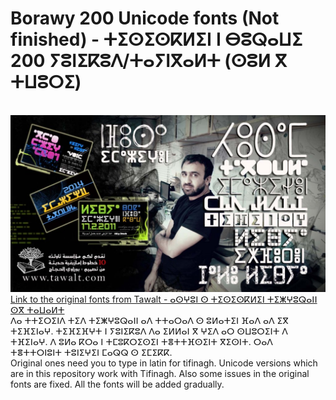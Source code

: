 # Borawy 200 Unicode fonts (Not finished) - ⵜⵉⵙⵉⵙⴽⵍⵉⵏ ⵏ ⴱⵓⵕⴰⵡⵉ 200 ⵢⵓⵏⵉⴽⵓⴷ/ⵜⴰⵢⵏⴳⴰⵍⵜ (ⵙⵓⵍ ⴳ ⵜⵡⵓⵔⵉ)
<br>![Tawalt Fonts](../borawy-1-1024x576.jpg)
<br>[Link to the original fonts from Tawalt - ⴰⵙⵖⵓⵏ ⵙ ⵜⵉⵙⵉⵙⴽⵍⵉⵏ ⵜⵉⵥⵖⵓⵕⴰⵏⵏ ⵙⴳ ⵜⴰⵡⴰⵍⵜ](https://tawalt.tinussan.com/)
<br>ⴷⴰ ⵜⵜⵉⵔⵉⵏⴷ ⵜⵉⴷ ⵜⵉⵥⵖⵓⵕⴰⵏⵏ ⴰⴷ ⵜⵜⴰⵔⴰⴷ ⵙ ⵓⵍⴰⵜⵉⵏ ⴼⴰⴷ ⴰⴷ ⵉⴳ ⵜⵉⴼⵉⵏⴰⵖ. ⵜⵉⴼⵉⴼⵖⵜ ⵏ ⵢⵓⵏⵉⴽⵓⴷ ⴷⴰ ⵉⵍⵍⴰⵏ ⴳ ⵖⵉⴷ ⴰⵔ ⵙⵡⵓⵔⵉⵏⵜ ⴷ ⵜⴼⵉⵏⴰⵖ. ⴷ ⵓⵍⴰ ⴽⵔⴰ ⵏ ⵜⵎⵓⴽⵔⵉⵙⵉⵏ ⵜⴻⵜⵜⴼⵙⵉⵏⵜ ⴳⵉⵙⵏⵜ. ⵔⴰⴷ ⵜⴻⵜⵜⵔⵏⵓⵏⵜ ⵜⵓⵏⵉⵖⵉⵏ ⵎⴰⵕⵕ ⵙ ⵉⵎⵉⴽⴽ.
<br>Original ones need you to type in latin for tifinagh. Unicode versions which are in this repository work with Tifinagh. Also some issues in the original fonts are fixed. All the fonts will be added gradually.
